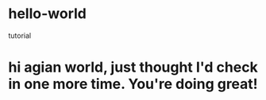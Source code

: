 # hello-world
tutorial
# hi agian world, just thought I'd check in one more time.  You're doing great!
